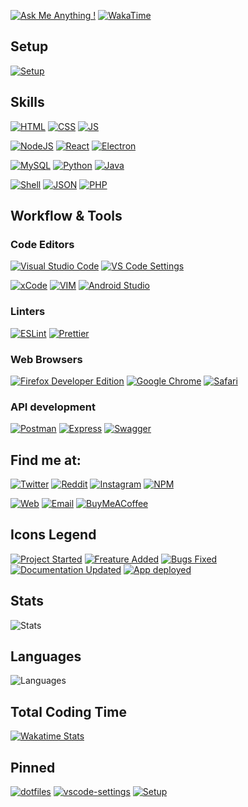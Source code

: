 
[![Ask Me Anything !](https://img.shields.io/badge/Ask%20me-anything-1abc9c.svg?style=for-the-badge&labelColor=000)](https://GitHub.com/GabrielCrackPro/ama)
[![WakaTime](https://wakatime.com/badge/user/00dfcd04-18fb-46f9-88a3-13a3b666b8f1.svg?style=for-the-badge&labelColor=000)](https://wakatime.com/@00dfcd04-18fb-46f9-88a3-13a3b666b8f1)


## Setup

[![Setup](https://img.shields.io/badge/Apple-MacBook_Pro_M1_2020-212629?style=for-the-badge&logo=apple&logoColor=white&labelColor=000)](https://github.com/GabrielCrackPro/Setup)
## Skills

[![HTML](https://img.shields.io/badge/HTML5-E34F26?style=for-the-badge&logo=html5&logoColor=white&labelColor=000)]()
[![CSS](https://img.shields.io/badge/CSS3-1572B6?style=for-the-badge&logo=css3&logoColor=white&labelColor=000)]()
[![JS](https://img.shields.io/badge/JavaScript-F7DF1E?style=for-the-badge&logo=javascript&logoColor=white&labelColor=000)]()

[![NodeJS](https://img.shields.io/badge/Node.js-43853D?style=for-the-badge&logo=node.js&logoColor=white&labelColor=000)]()
[![React](https://img.shields.io/badge/React-20232A?style=for-the-badge&logo=react&logoColor=white&labelColor=000)]()
[![Electron](https://img.shields.io/badge/Electron-2B2E3A?style=for-the-badge&logo=electron&logoColor=white&labelColor=000)]()

[![MySQL](https://img.shields.io/badge/MySQL-4479A1?style=for-the-badge&logo=mysql&logoColor=white&labelColor=000)]()
[![Python](https://img.shields.io/badge/Python-306998?style=for-the-badge&logo=python&logoColor=white&labelColor=000)]()
[![Java](https://img.shields.io/badge/Java-ED8B00?style=for-the-badge&logo=java&logoColor=white&labelColor=000)]()

[![Shell](https://img.shields.io/badge/Bash-121011?style=for-the-badge&logo=gnu-bash&logoColor=white&labelColor=000)]()
[![JSON](https://img.shields.io/badge/json-000000?style=for-the-badge&logo=json&logoColor=white&labelColor=101010)]()
[![PHP](https://img.shields.io/badge/PHP-777BB4?style=for-the-badge&logo=php&logoColor=white&labelColor=000)]()
## Workflow & Tools
### Code Editors
[![Visual Studio Code](https://img.shields.io/badge/Visual_Studio_Code-0078D4?style=for-the-badge&logo=visual%20studio%20code&logoColor=white&labelColor=000)]()
[![VS Code Settings](https://img.shields.io/badge/VSCode%20Settings-2B7BDB?style=for-the-badge&logo=visual%20studio%20code&logoColor=white&labelColor=000)](https://github.com/GabrielCrackPro/vscode-settings)

[![xCode](https://img.shields.io/badge/Xcode-007ACC?style=for-the-badge&logo=Xcode&logoColor=white&labelColor=000)]()
[![VIM](https://img.shields.io/badge/VIM-%2311AB00.svg?&style=for-the-badge&logo=vim&logoColor=white&labelColor=000)]()
[![Android Studio](https://img.shields.io/badge/Android_Studio-3BB965?style=for-the-badge&logo=android-studio&logoColor=white&labelColor=000)]()
### Linters
[![ESLint](https://img.shields.io/badge/eslint-3A33D1?style=for-the-badge&logo=eslint&logoColor=white&labelColor=000)]()
[![Prettier](https://img.shields.io/badge/prettier-1A2C34?style=for-the-badge&logo=prettier&logoColor=white&labelColor=000)]()
### Web Browsers
[![Firefox Developer Edition](https://img.shields.io/badge/Firefox_Developer_Edition-294acf?style=for-the-badge&logo=Firefox-Browser&logoColor=white&labelColor=000)]()
[![Google Chrome](https://img.shields.io/badge/Google_chrome-4285F4?style=for-the-badge&logo=Google-chrome&logoColor=white&&labelColor=000)]()
[![Safari](https://img.shields.io/badge/Safari-FF1B2D?style=for-the-badge&logo=Safari&logoColor=white&labelColor=000)]()
### API development
[![Postman](https://img.shields.io/badge/Postman-FF6C37?style=for-the-badge&logo=Postman&logoColor=white&labelColor=000)]()
[![Express](https://img.shields.io/badge/Express.js-101010?style=for-the-badge&logo=express&logoColor=white&labelColor=000)]()
[![Swagger](https://img.shields.io/badge/Swagger-85EA2D?style=for-the-badge&logo=Swagger&logoColor=white&labelColor=000)]()
## Find me at:
[![Twitter](https://img.shields.io/badge/@gabrielvr01-1da1f2?style=for-the-badge&labelColor=000&color=1da1f2&logo=twitter&logoColor=white)](http://twitter.com/gabrielvr001)
[![Reddit](https://img.shields.io/badge/@gabrielvr01-FF4500?style=for-the-badge&logo=reddit&logoColor=white&labelColor=000)](http://reddit.com/gabrielvr01)
[![Instagram](https://img.shields.io/badge/@gabrielvr001-E4405F?style=for-the-badge&logo=instagram&logoColor=white&labelColor=000)](https://www.instagram.com/gabrielvr001)
[![NPM](https://img.shields.io/badge/@gabrielvr01-CB3837?style=for-the-badge&logo=npm&logoColor=white&labelColor=000)](https://www.npmjs.com/~gabrielvr01)

[![Web](https://img.shields.io/badge/-gabrieldev.surge.sh-212528?style=for-the-badge&logo=About.me&logoColor=white&labelColor=000)](http://gabrielvdev.surge.sh)
[![Email](https://img.shields.io/badge/gabrielcrackpro2001@gmail.com-D14836?style=for-the-badge&logo=gmail&logoColor=white&labelColor=000)](mailto:gabrielcrackpro2001@gmail.com)
[![BuyMeACoffee](https://img.shields.io/badge/Buy_Me_A_Coffee-@gabielvr01-FFDD00?style=for-the-badge&logo=buy-me-a-coffee&logoColor=white&labelColor=000)](https://www.buymeacoffee.com/gabrielvr01)

## Icons Legend

[![Project Started](https://img.shields.io/badge/%F0%9F%8E%89-Project%20Started-ffca00?style=for-the-badge&labelColor=000)]()
[![Freature Added](https://img.shields.io/badge/%F0%9F%92%BB-Freature%20Added-464646?style=for-the-badge&labelColor=000)]()
[![Bugs Fixed](https://img.shields.io/badge/%F0%9F%94%A7-Bugs%20Fixed-534649?style=for-the-badge&labelColor=000)]()
[![Documentation Updated](https://img.shields.io/badge/%E2%9C%8F%EF%B8%8F-Documentation%20Updated-d19b16?style=for-the-badge&labelColor=000)]()
[![App deployed](https://img.shields.io/badge/%F0%9F%8C%8F-App%20deployed-2e5dc8?style=for-the-badge&&labelColor=000)]()

## Stats
![ Stats](https://github-readme-stats.vercel.app/api?username=GabrielCrackPro&show_icons=true&theme=dark&custom_title=Stats)

## Languages
![Languages ](https://github-readme-stats.vercel.app/api/top-langs/?username=GabrielCrackPro&theme=dark&layout=compact&custom_title=Languages)

## Total Coding Time
[![Wakatime Stats](https://github-readme-stats.vercel.app/api/wakatime?username=gabrielvr01&theme=dark&layout=compact&range=all_time&custom_title=Total%20Coding%20Time&hide=Other,Text,VimL,Git%20Config)](https://github.com/anuraghazra/github-readme-stats)

## Pinned

[![dotfiles](https://github-readme-stats.vercel.app/api/pin/?username=GabrielCrackPro&repo=dotfiles&theme=dark)](https://github.com/GabrielCrackPro/ddotfiles)
[![vscode-settings](https://github-readme-stats.vercel.app/api/pin/?username=GabrielCrackPro&repo=vscode-settings&theme=dark)](https://github.com/GabrielCrackPro/vscode-settings)
[![Setup](https://github-readme-stats.vercel.app/api/pin/?username=GabrielCrackPro&repo=Setup&theme=dark)](https://github.com/GabrielCrackPro/Setup)
